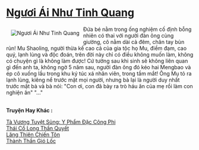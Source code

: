 <a href="https://truyenwiki.net/nguoi-ai-nhu-tinh-quang.36363/" title="Ngươi Ái Như Tinh Quang"><h1>Ngươi Ái Như Tinh Quang</h1></a><div style="display:table"><img align="right" style="float: left; padding: 10px;" src="https://truyenwiki.net/a/img/str/src/36363.jpg" alt="Ngươi Ái Như Tinh Quang">Đứa bé nằm trong ống nghiệm cố định bỗng nhiên có thai với người đàn ông cùng giường, cô nằm dài cả đêm, chân tay bủn rủn! Mu Shaoling, người thừa kế cao cả của gia tộc họ Mu, điềm đạm, cao quý, lạnh lùng và độc đoán, trên đời này chỉ có điều không muốn làm, không có chuyện gì là không làm được! Cứ tưởng sau khi sinh sẽ không liên quan gì đến anh ta, không ngờ 5 năm sau, người đàn ông đó kéo hai Mengbao và ép cô xuống lầu trong khu ký túc xá nhân viên, trong tầm mắt! Ông Mụ tỏ ra lạnh lùng, kiêng nể trước mặt mọi người, nhưng bà lại là người duy nhất trước mặt bà và bà nói: "Con ơi, con đã bày ra trò háu ăn của mẹ rồi làm con nghiện ăn" "..."</div><p><br><b>Truyện Hay Khác :</b></p><a href="https://truyenwiki.net/ta-vuong-tuyet-sung-y-pham-dac-cong-phi.35889/" alt="Tà Vương Tuyệt Sủng: Y Phẩm Đặc Công Phi">Tà Vương Tuyệt Sủng: Y Phẩm Đặc Công Phi</a><br/><a href="https://sangtacviet.wordpress.com/2020/10/22/thai-co-long-than-quyet/" alt="Thái Cổ Long Thần Quyết">Thái Cổ Long Thần Quyết</a><br/><a href="https://github.com/nownovels/topcv/tree/master/truyenhay/35868" alt="Lăng Thiên Chiến Tôn">Lăng Thiên Chiến Tôn</a><br/><a href="https://github.com/nownovels/topcv/tree/master/truyenhay/37101" alt="Thành Thần Gió Lốc">Thành Thần Gió Lốc</a><br/>